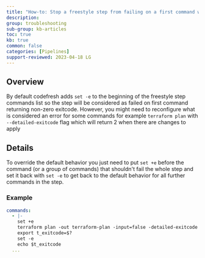 ```yaml
---
title: "How-to: Stop a freestyle step from failing on a first command with non-zero exitcode"
description: 
group: troubleshooting
sub-group: kb-articles
toc: true
kb: true
common: false
categories: [Pipelines]
support-reviewed: 2023-04-18 LG
---
```


## Overview

By default codefresh adds `set -e` to the beginning of the freestyle step commands list so the step will be considered as failed on first command returning non-zero exitcode. However, you might need to reconfigure what is considered an error for some commands for example `terraform plan` with `--detailed-exitcode` flag which will return 2 when there are changes to apply

## Details

To override the default behavior you just need to put `set +e` before the command (or a group of commands) that shouldn't fail the whole step and set it back with `set -e` to get back to the default behavior for all further commands in the step.

### Example

```yaml
commands:  
  - |-
    set +e
    terraform plan -out terraform-plan -input=false -detailed-exitcode
    export t_exitcode=$?
    set -e
    echo $t_exitcode
  ...
```
